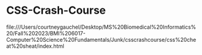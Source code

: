 # CSS-Crash-Course
file:///Users/courtneygauchel/Desktop/MS%20Biomedical%20Informatics%20/Fall%202023/BMI%206017-Computer%20Science%20Fundamentals/Junk/csscrashcourse/css%20cheat%20sheat/index.html
